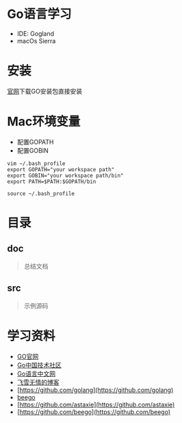 # Go语言学习

* IDE: Gogland
* macOs Sierra

# 安装

[官网](https://golang.org/)下载GO安装包直接安装

# Mac环境变量

* 配置GOPATH
* 配置GOBIN

```
vim ~/.bash_profile
export GOPATH="your workspace path"
export GOBIN="your workspace path/bin"
export PATH=$PATH:$GOPATH/bin

source ~/.bash_profile
```

# 目录

## doc

>总结文档

## src

>示例源码

# 学习资料

* [GO官网](https://golang.org/)
* [Go中国技术社区](https://gocn.io/)
* [Go语言中文网](http://studygolang.com/)
* [飞雪无情的博客](http://www.flysnow.org/)
* [https://github.com/golang](https://github.com/golang)
* [beego](https://beego.me/)
* [https://github.com/astaxie](https://github.com/astaxie)
* [https://github.com/beego](https://github.com/beego)